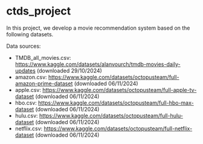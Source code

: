 # ctds_project
In this project, we develop a movie recommendation system based on the following datasets.

Data sources:
 - TMDB_all_movies.csv: https://www.kaggle.com/datasets/alanvourch/tmdb-movies-daily-updates (downloaded 29/10/2024)
 - amazon.csv: https://www.kaggle.com/datasets/octopusteam/full-amazon-prime-dataset (downloaded 06/11/2024)
 - apple.csv: https://www.kaggle.com/datasets/octopusteam/full-apple-tv-dataset (downloaded 06/11/2024) 
 - hbo.csv: https://www.kaggle.com/datasets/octopusteam/full-hbo-max-dataset (downloaded 06/11/2024)
 - hulu.csv: https://www.kaggle.com/datasets/octopusteam/full-hulu-dataset (downloaded 06/11/2024) 
 - netflix.csv: https://www.kaggle.com/datasets/octopusteam/full-netflix-dataset (downloaded 06/11/2024)  


